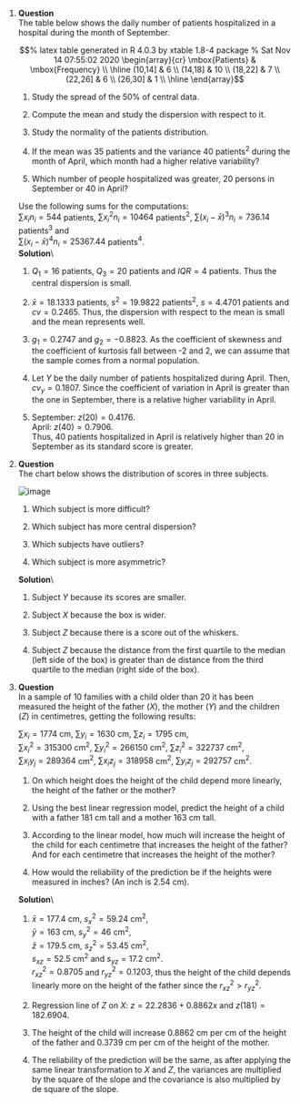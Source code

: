 1.  **Question**\
    The table below shows the daily number of patients hospitalized in a
    hospital during the month of September.

    $$% latex table generated in R 4.0.3 by xtable 1.8-4 package
      % Sat Nov 14 07:55:02 2020
      \begin{array}{cr}
       \mbox{Patients} & \mbox{Frequency} \\ 
        \hline
      (10,14] & 6 \\ 
        (14,18] & 10 \\ 
        (18,22] & 7 \\ 
        (22,26] & 6 \\ 
        (26,30] & 1 \\ 
         \hline
      \end{array}$$

    1.  Study the spread of the 50% of central data.

    2.  Compute the mean and study the dispersion with respect to it.

    3.  Study the normality of the patients distribution.

    4.  If the mean was 35 patients and the variance 40 patients$^2$
        during the month of April, which month had a higher relative
        variability?

    5.  Which number of people hospitalized was greater, 20 persons in
        September or 40 in April?

    Use the following sums for the computations:\
    $\sum x_in_i=544$ patients, $\sum x_i^2n_i=10464$ patients$^2$,
    $\sum (x_i-\bar x)^3n_i=736.14$ patients$^3$ and\
    $\sum (x_i-\bar x)^4n_i = 25367.44$ patients$^4$.\
    **Solution**\

    1.  $Q_1=16$ patients, $Q_3=20$ patients and $IQR=4$ patients. Thus
        the central dispersion is small.

    2.  $\bar x=18.1333$ patients, $s^2=19.9822$ patients$^2$,
        $s=4.4701$ patients and $cv=0.2465$. Thus, the dispersion with
        respect to the mean is small and the mean represents well.

    3.  $g_1=0.2747$ and $g_2=-0.8823$. As the coefficient of skewness
        and the coefficient of kurtosis fall between -2 and 2, we can
        assume that the sample comes from a normal population.

    4.  Let $Y$ be the daily number of patients hospitalized during
        April. Then, $cv_y=0.1807$. Since the coefficient of variation
        in April is greater than the one in September, there is a
        relative higher variability in April.

    5.  September: $z(20)=0.4176$.\
        April: $z(40)=0.7906$.\
        Thus, 40 patients hospitalized in April is relatively higher
        than 20 in September as its standard score is greater.

2.  **Question**\
    The chart below shows the distribution of scores in three subjects.

    ![image](media/supplements1/exercise2/des-gen-14-box-plot-scores.svg)

    1.  Which subject is more difficult?

    2.  Which subject has more central dispersion?

    3.  Which subjects have outliers?

    4.  Which subject is more asymmetric?

    **Solution**\

    1.  Subject $Y$ because its scores are smaller.

    2.  Subject $X$ because the box is wider.

    3.  Subject $Z$ because there is a score out of the whiskers.

    4.  Subject $Z$ because the distance from the first quartile to the
        median (left side of the box) is greater than de distance from
        the third quartile to the median (right side of the box).

3.  **Question**\
    In a sample of 10 families with a child older than 20 it has been
    measured the height of the father ($X$), the mother ($Y$) and the
    children ($Z$) in centimetres, getting the following results:

    $\sum x_i=1774$ cm, $\sum y_i=1630$ cm, $\sum z_i=1795$ cm,\
    $\sum x_i^2=315300$ cm$^2$, $\sum y_i^2=266150$ cm$^2$,
    $\sum z_i^2=322737$ cm$^2$,\
    $\sum x_iy_j=289364$ cm$^2$, $\sum x_iz_j=318958$ cm$^2$,
    $\sum y_iz_j=292757$ cm$^2$.

    1.  On which height does the height of the child depend more
        linearly, the height of the father or the mother?

    2.  Using the best linear regression model, predict the height of a
        child with a father 181 cm tall and a mother 163 cm tall.

    3.  According to the linear model, how much will increase the height
        of the child for each centimetre that increases the height of
        the father? And for each centimetre that increases the height of
        the mother?

    4.  How would the reliability of the prediction be if the heights
        were measured in inches? (An inch is 2.54 cm).

    **Solution**\

    1.  $\bar x=177.4$ cm, $s_x^2=59.24$ cm$^2$,\
        $\bar y=163$ cm, $s_y^2=46$ cm$^2$,\
        $\bar z=179.5$ cm, $s_z^2=53.45$ cm$^2$,\
        $s_{xz}=52.5$ cm$^2$ and $s_{yz}=17.2$ cm$^2$.\
        $r^2_{xz}=0.8705$ and $r^2_{yz}=0.1203$, thus the height of the
        child depends linearly more on the height of the father since
        the $r^2_{xz}>r^2_{yz}$.

    2.  Regression line of $Z$ on $X$: $z=22.2836 + 0.8862x$ and
        $z(181)=182.6904$.

    3.  The height of the child will increase $0.8862$ cm per cm of the
        height of the father and $0.3739$ cm per cm of the height of the
        mother.

    4.  The reliability of the prediction will be the same, as after
        applying the same linear transformation to $X$ and $Z$, the
        variances are multiplied by the square of the slope and the
        covariance is also multiplied by de square of the slope.
